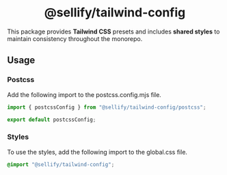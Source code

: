 <h1 align="center">
@sellify/tailwind-config
</h1>

This package provides __Tailwind CSS__ presets and includes __shared styles__ to maintain consistency throughout the monorepo.

## Usage

### Postcss

Add the following import to the postcss.config.mjs file.

```mjs
import { postcssConfig } from "@sellify/tailwind-config/postcss";

export default postcssConfig;
```

### Styles

To use the styles, add the following import to the global.css file.

```css
@import "@sellify/tailwind-config";
```

